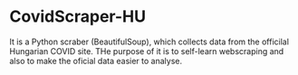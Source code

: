 # CovidScraper-HU
It is a Python scraber (BeautifulSoup), which collects data from the officilal Hungarian COVID site. THe purpose of it is to self-learn webscraping and also to make the oficial data easier to analyse.  

